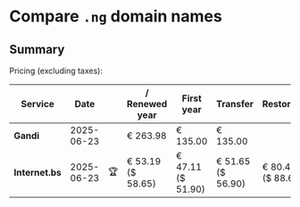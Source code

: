 # Compare `.ng` domain names

## Summary

Pricing (excluding taxes):

| Service | Date |  | / Renewed year | First year | Transfer | Restoration |
|--|--|--|--|--|--|--|
| **Gandi** | 2025-06-23 |  | € 263.98 | € 135.00 | € 135.00 |  |
| **Internet.bs** | 2025-06-23 | 🏆 | € 53.19<br>($ 58.65) | € 47.11<br>($ 51.90) | € 51.65<br>($ 56.90) | € 80.45<br>($ 88.69) |
